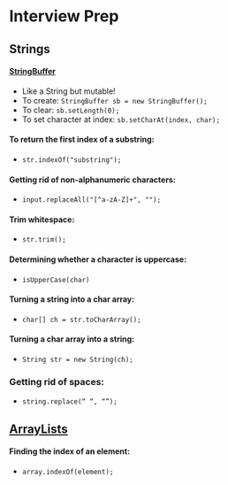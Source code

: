 # Interview Prep

## Strings
#### [StringBuffer](https://docs.oracle.com/javase/7/docs/api/java/lang/StringBuffer.html) 
- Like a String but mutable!
- To create: `StringBuffer sb = new StringBuffer();`
- To clear: `sb.setLength(0);`
- To set character at index: `sb.setCharAt(index, char);`
#### To return the first index of a substring:
- `str.indexOf("substring");`
#### Getting rid of non-alphanumeric characters:
- `input.replaceAll("[^a-zA-Z]+", "");`
#### Trim whitespace:
- `str.trim();`
#### Determining whether a character is uppercase:
- `isUpperCase(char)`
#### Turning a string into a char array:
- `char[] ch = str.toCharArray();`
#### Turning a char array into a string:
- `String str = new String(ch);`
### Getting rid of spaces:
- `string.replace(“ “, “”);`

## [ArrayLists](https://docs.oracle.com/javase/7/docs/api/java/util/ArrayList.html)
#### Finding the index of an element:
- `array.indexOf(element);`


